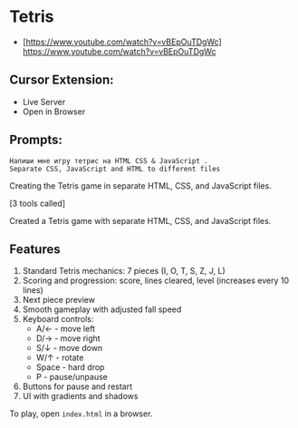 
# Tetris

- [https://www.youtube.com/watch?v=vBEpOuTDgWc] https://www.youtube.com/watch?v=vBEpOuTDgWc

## Cursor Extension: 
- Live Server
- Open in Browser


## Prompts:
```
Напиши мне игру тетрис на HTML CSS & JavaScript .
Separate CSS, JavaScript and HTML to different files
```



Creating the Tetris game in separate HTML, CSS, and JavaScript files.


[3 tools called]

Created a Tetris game with separate HTML, CSS, and JavaScript files.

## Features

1. Standard Tetris mechanics: 7 pieces (I, O, T, S, Z, J, L)
2. Scoring and progression: score, lines cleared, level (increases every 10 lines)
3. Next piece preview
4. Smooth gameplay with adjusted fall speed
5. Keyboard controls:
   - A/← - move left
   - D/→ - move right
   - S/↓ - move down
   - W/↑ - rotate
   - Space - hard drop
   - P - pause/unpause
6. Buttons for pause and restart
7. UI with gradients and shadows

To play, open `index.html` in a browser.
